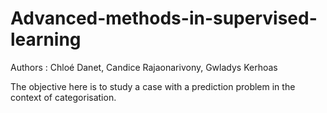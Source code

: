 # Advanced-methods-in-supervised-learning

Authors : Chloé Danet, Candice Rajaonarivony, Gwladys Kerhoas

The objective here is to study a case with a prediction problem in the context of categorisation. 
